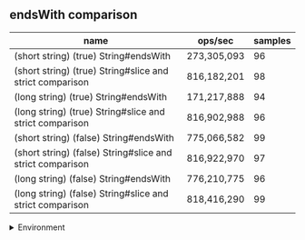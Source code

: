 ## endsWith comparison

|name|ops/sec|samples|
|-|-|-|
|(short string) (true) String#endsWith|273,305,093|96|
|(short string) (true) String#slice and strict comparison|816,182,201|98|
|(long string) (true) String#endsWith|171,217,888|94|
|(long string) (true) String#slice and strict comparison|816,902,988|96|
|(short string) (false) String#endsWith|775,066,582|99|
|(short string) (false) String#slice and strict comparison|816,922,970|97|
|(long string) (false) String#endsWith|776,210,775|96|
|(long string) (false) String#slice and strict comparison|818,416,290|99|


<details>
<summary>Environment</summary>

* __Machine:__ linux x64 | 4 vCPUs | 15.6GB Mem
* __Run:__ Tue Apr 23 2024 17:16:03 GMT+0000 (Coordinated Universal Time)
</details>

<!--
{"environment":{"platform":"linux","arch":"x64","cpus":4,"totalMemory":15.606494903564453},"benchmarks":[{"name":"(short string) (true) String#endsWith","opsSec":273305093.0190106,"samples":5},{"name":"(short string) (true) String#slice and strict comparison","opsSec":816182200.7718906,"samples":7},{"name":"(long string) (true) String#endsWith","opsSec":171217888.1415289,"samples":7},{"name":"(long string) (true) String#slice and strict comparison","opsSec":816902988.139297,"samples":7},{"name":"(short string) (false) String#endsWith","opsSec":775066581.6339992,"samples":7},{"name":"(short string) (false) String#slice and strict comparison","opsSec":816922970.467213,"samples":7},{"name":"(long string) (false) String#endsWith","opsSec":776210774.9015442,"samples":7},{"name":"(long string) (false) String#slice and strict comparison","opsSec":818416289.6505735,"samples":6}]}-->

